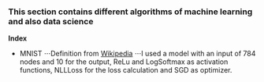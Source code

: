 ### This section contains different algorithms of machine learning and also data science

**Index**

* MNIST
⋅⋅⋅Definition from [Wikipedia](https://en.wikipedia.org/wiki/MNIST_database)
⋅⋅⋅I used a model with an input of 784 nodes and 10 for the output, ReLu and LogSoftmax as activation functions, NLLLoss for the loss calculation and SGD as optimizer.
